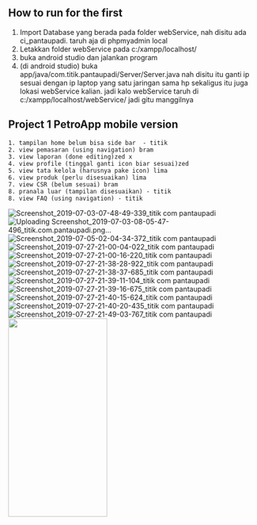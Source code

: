 ## How to run for the first
1. Import Database yang berada pada folder webService, nah disitu ada ci_pantaupadi. taruh aja di phpmyadmin local 
2. Letakkan folder webService pada c:/xampp/localhost/
3. buka android studio dan jalankan program
4. (di android studio) buka app/java/com.titik.pantaupadi/Server/Server.java
    nah disitu itu ganti ip sesuai dengan ip laptop yang satu jaringan sama hp
    sekaligus itu juga lokasi webService kalian. jadi kalo webService taruh di c:/xampp/localhost/webService/
    jadi gitu manggilnya


## Project 1 PetroApp mobile version
```
1. tampilan home belum bisa side bar  - titik
2. view pemasaran (using navigation) bram
3. view laporan (done editing)zed x
4. view profile (tinggal ganti icon biar sesuai)zed 
5. view tata kelola (harusnya pake icon) lima
6. view produk (perlu disesuaikan) lima
7. view CSR (belum sesuai) bram
8. pranala luar (tampilan disesuaikan) - titik
8. view FAQ (using navigation) - titik

```
![Screenshot_2019-07-03-07-48-49-339_titik com pantaupadi](https://user-images.githubusercontent.com/18043046/62548300-c9166400-b890-11e9-831e-8a808a61e09b.png)
![Uploading Screenshot_2019-07-03-08-05-47-496_titik.com.pantaupadi.png…]()
![Screenshot_2019-07-05-02-04-34-372_titik com pantaupadi](https://user-images.githubusercontent.com/18043046/62548302-c9aefa80-b890-11e9-9d55-ac77078ea7db.png)
![Screenshot_2019-07-27-21-00-04-022_titik com pantaupadi](https://user-images.githubusercontent.com/18043046/62548304-ca479100-b890-11e9-8012-12633b81b725.png)
![Screenshot_2019-07-27-21-00-16-220_titik com pantaupadi](https://user-images.githubusercontent.com/18043046/62548306-ca479100-b890-11e9-879a-fdc269c86a26.png)
![Screenshot_2019-07-27-21-38-28-922_titik com pantaupadi](https://user-images.githubusercontent.com/18043046/62548307-cae02780-b890-11e9-9fb1-7858aa8b4e21.png)
![Screenshot_2019-07-27-21-38-37-685_titik com pantaupadi](https://user-images.githubusercontent.com/18043046/62548310-cae02780-b890-11e9-8c42-03036d1dfae6.png)
![Screenshot_2019-07-27-21-39-11-104_titik com pantaupadi](https://user-images.githubusercontent.com/18043046/62548311-cae02780-b890-11e9-96c8-3d1fab804704.png)
![Screenshot_2019-07-27-21-39-16-675_titik com pantaupadi](https://user-images.githubusercontent.com/18043046/62548314-cb78be00-b890-11e9-9f67-343c45da4957.png)
![Screenshot_2019-07-27-21-40-15-624_titik com pantaupadi](https://user-images.githubusercontent.com/18043046/62548316-cc115480-b890-11e9-9875-b167b9edfa6f.png)
![Screenshot_2019-07-27-21-40-20-435_titik com pantaupadi](https://user-images.githubusercontent.com/18043046/62548317-cd428180-b890-11e9-83fd-b591cf440731.png)
![Screenshot_2019-07-27-21-49-03-767_titik com pantaupadi](https://user-images.githubusercontent.com/18043046/62548322-cddb1800-b890-11e9-8db5-793a203f682c.png)
<img src="https://user-images.githubusercontent.com/18043046/62548322-cddb1800-b890-11e9-8db5-793a203f682c.png" data-canonical-src="https://user-images.githubusercontent.com/18043046/62548322-cddb1800-b890-11e9-8db5-793a203f682c.png" width="200" height="400" />


